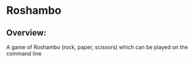 # Roshambo
## Overview:
A game of Roshambo (rock, paper, scissors) which can be played on the command line
